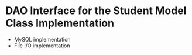 # DAO Interface for the Student Model Class Implementation
* MySQL implementation  
* File I/O implementation

